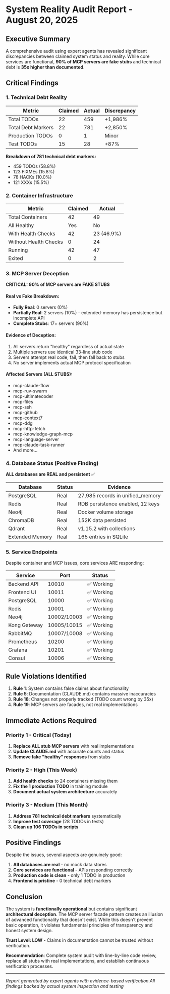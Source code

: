 # System Reality Audit Report - August 20, 2025

## Executive Summary

A comprehensive audit using expert agents has revealed significant discrepancies between claimed system status and reality. While core services are functional, **90% of MCP servers are fake stubs** and technical debt is **35x higher than documented**.

## Critical Findings

### 1. Technical Debt Reality

| Metric | Claimed | Actual | Discrepancy |
|--------|---------|--------|-------------|
| Total TODOs | 22 | 459 | +1,986% |
| Total Debt Markers | 22 | 781 | +2,850% |
| Production TODOs | 0 | 1 | Minor |
| Test TODOs | 15 | 28 | +87% |

**Breakdown of 781 technical debt markers:**
- 459 TODOs (58.8%)
- 123 FIXMEs (15.8%)
- 78 HACKs (10.0%)
- 121 XXXs (15.5%)

### 2. Container Infrastructure

| Metric | Claimed | Actual |
|--------|---------|--------|
| Total Containers | 42 | 49 |
| All Healthy | Yes | No |
| With Health Checks | 42 | 23 (46.9%) |
| Without Health Checks | 0 | 24 |
| Running | 42 | 47 |
| Exited | 0 | 2 |

### 3. MCP Server Deception

**CRITICAL: 90% of MCP servers are FAKE STUBS**

#### Real vs Fake Breakdown:
- **Fully Real**: 0 servers (0%)
- **Partially Real**: 2 servers (10%) - extended-memory has persistence but incomplete API
- **Complete Stubs**: 17+ servers (90%)

#### Evidence of Deception:
1. All servers return "healthy" regardless of actual state
2. Multiple servers use identical 33-line stub code
3. Servers attempt real code, fail, then fall back to stubs
4. No server implements actual MCP protocol specification

#### Affected Servers (ALL STUBS):
- mcp-claude-flow
- mcp-ruv-swarm
- mcp-ultimatecoder
- mcp-files
- mcp-ssh
- mcp-github
- mcp-context7
- mcp-ddg
- mcp-http-fetch
- mcp-knowledge-graph-mcp
- mcp-language-server
- mcp-claude-task-runner
- And more...

### 4. Database Status (Positive Finding)

**ALL databases are REAL and persistent** ✅

| Database | Status | Evidence |
|----------|--------|----------|
| PostgreSQL | Real | 27,985 records in unified_memory |
| Redis | Real | RDB persistence enabled, 12 keys |
| Neo4j | Real | Docker volume storage |
| ChromaDB | Real | 152K data persisted |
| Qdrant | Real | v1.15.2 with collections |
| Extended Memory | Real | 165 entries in SQLite |

### 5. Service Endpoints

Despite container and MCP issues, core services ARE responding:

| Service | Port | Status |
|---------|------|--------|
| Backend API | 10010 | ✅ Working |
| Frontend UI | 10011 | ✅ Working |
| PostgreSQL | 10000 | ✅ Working |
| Redis | 10001 | ✅ Working |
| Neo4j | 10002/10003 | ✅ Working |
| Kong Gateway | 10005/10015 | ✅ Working |
| RabbitMQ | 10007/10008 | ✅ Working |
| Prometheus | 10200 | ✅ Working |
| Grafana | 10201 | ✅ Working |
| Consul | 10006 | ✅ Working |

## Rule Violations Identified

1. **Rule 1**: System contains false claims about functionality
2. **Rule 5**: Documentation (CLAUDE.md) contains massive inaccuracies
3. **Rule 18**: Changes not properly tracked (TODO count wrong by 35x)
4. **Rule 19**: MCP servers are facades, not real implementations

## Immediate Actions Required

### Priority 1 - Critical (Today)
1. **Replace ALL stub MCP servers** with real implementations
2. **Update CLAUDE.md** with accurate counts and status
3. **Remove fake "healthy" responses** from stubs

### Priority 2 - High (This Week)
1. **Add health checks** to 24 containers missing them
2. **Fix the 1 production TODO** in training module
3. **Document actual system architecture** accurately

### Priority 3 - Medium (This Month)
1. **Address 781 technical debt markers** systematically
2. **Improve test coverage** (28 TODOs in tests)
3. **Clean up 106 TODOs in scripts**

## Positive Findings

Despite the issues, several aspects are genuinely good:
1. **All databases are real** - no mock data stores
2. **Core services are functional** - APIs responding correctly
3. **Production code is clean** - only 1 TODO in production
4. **Frontend is pristine** - 0 technical debt markers

## Conclusion

The system is **functionally operational** but contains significant **architectural deception**. The MCP server facade pattern creates an illusion of advanced functionality that doesn't exist. While this doesn't prevent basic operation, it violates fundamental principles of transparency and honest system design.

**Trust Level: LOW** - Claims in documentation cannot be trusted without verification.

**Recommendation**: Complete system audit with line-by-line code review, replace all stubs with real implementations, and establish continuous verification processes.

---

*Report generated by expert agents with evidence-based verification*
*All findings backed by actual system inspection and testing*